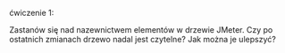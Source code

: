 ćwiczenie 1:

Zastanów się nad nazewnictwem elementów w drzewie JMeter. Czy po ostatnich zmianach drzewo nadal jest czytelne?
Jak można je ulepszyć?


